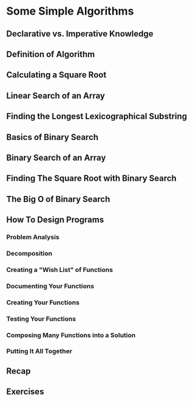 # Some Simple Algorithms

## Declarative vs. Imperative Knowledge

## Definition of Algorithm

## Calculating a Square Root

## Linear Search of an Array

## Finding the Longest Lexicographical Substring

## Basics of Binary Search

## Binary Search of an Array

## Finding The Square Root with Binary Search

## The Big O of Binary Search

## How To Design Programs

### Problem Analysis

### Decomposition

### Creating a "Wish List" of Functions

### Documenting Your Functions

### Creating Your Functions

### Testing Your Functions

### Composing Many Functions into a Solution

### Putting It All Together

## Recap

## Exercises
